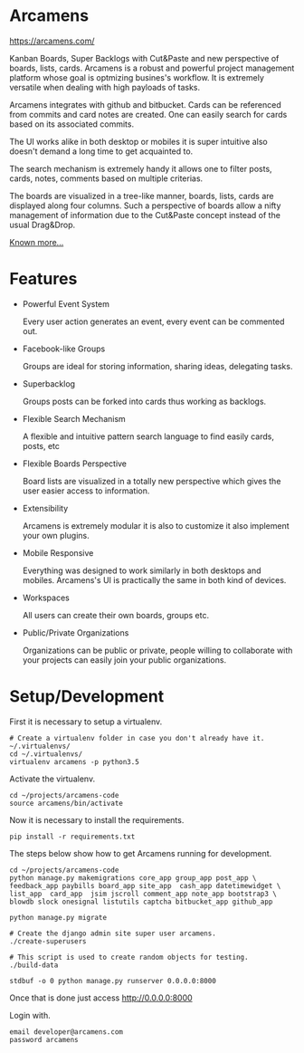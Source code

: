 # Arcamens

https://arcamens.com/

Kanban Boards, Super Backlogs with Cut&amp;Paste and new perspective of boards, lists, cards.
Arcamens is a robust and powerful project management platform whose goal is optmizing busines's workflow.
It is extremely versatile when dealing with high payloads of tasks.

Arcamens integrates with github and bitbucket. Cards can be referenced from commits and card
notes are created. One can easily search for cards based on its associated commits.

The UI works alike in both desktop or mobiles it is super intuitive also doesn't demand
a long time to get acquainted to.

The search mechanism is extremely handy it allows one to filter posts, cards, notes, comments
based on multiple criterias.

The boards are visualized in a tree-like manner, boards, lists, cards are displayed along
four columns. Such a perspective of boards allow a nifty management of information due to the
Cut&Paste concept instead of the usual Drag&Drop.

[Known more...](https://arcamens.com/static/site_app/help/index.html)


# Features

* Powerful Event System  

    Every user action generates an event, every event can be commented out.

* Facebook-like Groups 

    Groups are ideal for storing information, sharing ideas, delegating tasks.

* Superbacklog 

    Groups posts can be forked into cards thus working as backlogs.
   
* Flexible Search Mechanism

    A flexible and intuitive pattern search language to find easily cards, posts, etc

* Flexible Boards Perspective

    Board lists are visualized in a totally new perspective which gives the user
    easier access to information.

* Extensibility

    Arcamens is extremely modular it is also to customize it also implement your own plugins.

* Mobile Responsive

    Everything was designed to work similarly in both desktops and mobiles. Arcamens's UI
    is practically the same in both kind of devices.

* Workspaces

    All users can create their own boards, groups etc.

* Public/Private Organizations

    Organizations can be public or private, people willing to collaborate with your
    projects can easily join your public organizations.

# Setup/Development


First it is necessary to setup a virtualenv.

~~~
# Create a virtualenv folder in case you don't already have it.
~/.virtualenvs/
cd ~/.virtualenvs/
virtualenv arcamens -p python3.5
~~~

Activate the virtualenv.

~~~
cd ~/projects/arcamens-code
source arcamens/bin/activate
~~~

Now it is necessary to install the requirements.

~~~~
pip install -r requirements.txt 
~~~~

The steps below show how to get Arcamens running for development.

~~~
cd ~/projects/arcamens-code
python manage.py makemigrations core_app group_app post_app \
feedback_app paybills board_app site_app  cash_app datetimewidget \
list_app  card_app  jsim jscroll comment_app note_app bootstrap3 \
blowdb slock onesignal listutils captcha bitbucket_app github_app

python manage.py migrate

# Create the django admin site super user arcamens.
./create-superusers

# This script is used to create random objects for testing.
./build-data

stdbuf -o 0 python manage.py runserver 0.0.0.0:8000
~~~

Once that is done just access http://0.0.0.0:8000 

Login with.

~~~
email developer@arcamens.com
password arcamens
~~~



